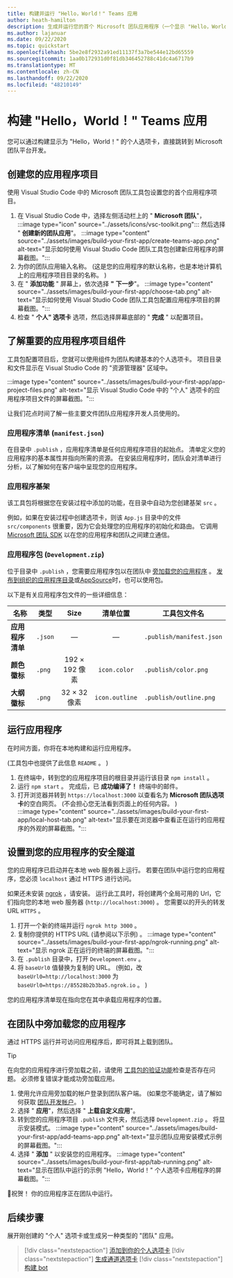 ```yaml
---
title: 构建并运行 "Hello，World！" Teams 应用
author: heath-hamilton
description: 生成并运行您的首个 Microsoft 团队应用程序（一个显示 "Hello，World！" 的个人选项卡）
ms.author: lajanuar
ms.date: 09/22/2020
ms.topic: quickstart
ms.openlocfilehash: 5be2e8f2932a91ed11137f3a7be544e12bd65559
ms.sourcegitcommit: 1aa0b172931d0f81db346452788c41dc4a6717b9
ms.translationtype: MT
ms.contentlocale: zh-CN
ms.lasthandoff: 09/22/2020
ms.locfileid: "48210149"
---
```

# <a name="build-a-hello-world-teams-app"></a>构建 "Hello，World！" Teams 应用

您可以通过构建显示为 "Hello，World！" 的个人选项卡，直接跳转到 Microsoft 团队平台开发。

## <a name="create-your-app-project"></a>创建您的应用程序项目

使用 Visual Studio Code 中的 Microsoft 团队工具包设置您的首个应用程序项目。

1. 在 Visual Studio Code 中，选择左侧活动栏上的 " **Microsoft 团队**"， :::image type="icon" source="../assets/icons/vsc-toolkit.png"::: 然后选择 " **创建新的团队应用**"。
:::image type="content" source="../assets/images/build-your-first-app/create-teams-app.png" alt-text="显示如何使用 Visual Studio Code 团队工具包创建新应用程序的屏幕截图。":::
1. 为你的团队应用输入名称。  (这是您的应用程序的默认名称，也是本地计算机上的应用程序项目目录的名称。 ) 
1. 在 " **添加功能** " 屏幕上，依次选择 **"** **下一步**"。
:::image type="content" source="../assets/images/build-your-first-app/choose-tab.png" alt-text="显示如何使用 Visual Studio Code 团队工具包配置应用程序项目的屏幕截图。":::
1. 检查 " **个人" 选项卡** 选项，然后选择屏幕底部的 " **完成** " 以配置项目。

## <a name="understand-important-app-project-components"></a>了解重要的应用程序项目组件

工具包配置项目后，您就可以使用组件为团队构建基本的个人选项卡。 项目目录和文件显示在 Visual Studio Code 的 "资源管理器" 区域中。

:::image type="content" source="../assets/images/build-your-first-app/app-project-files.png" alt-text="显示 Visual Studio Code 中的 "个人" 选项卡的应用程序项目文件的屏幕截图。":::

让我们花点时间了解一些主要文件团队应用程序开发人员使用的。

### <a name="app-manifest-manifestjson"></a>应用程序清单 (`manifest.json`) 

在目录中 `.publish` ，应用程序清单是任何应用程序项目的起始点。 清单定义您的应用程序的基本属性并指向所需的资源。 在安装应用程序时，团队会对清单进行分析，以了解如何在客户端中呈现您的应用程序。

### <a name="app-scaffolding"></a>应用程序基架

该工具包将根据您在安装过程中添加的功能，在目录中自动为您创建基架 `src` 。

例如，如果在安装过程中创建选项卡，则该 `App.js` 目录中的文件 `src/components` 很重要，因为它会处理您的应用程序的初始化和路由。 它调用 [Microsoft 团队 SDK](../tabs/how-to/using-teams-client-sdk.md) 以在您的应用程序和团队之间建立通信。

### <a name="app-package-developmentzip"></a>应用程序包 (`Development.zip`) 

位于目录中 `.publish` ，您需要应用程序包以在团队中 [旁加载您的应用程序](../concepts/deploy-and-publish/overview.md#upload-your-app-directly) 。 [发布到组织的应用程序目录](../concepts/deploy-and-publish/overview.md#publish-to-your-organizations-app-catalog)或[AppSource](../concepts/deploy-and-publish/appsource/publish.md)时，也可以使用包。

以下是有关应用程序包文件的一些详细信息：

|名称|类型|Size|清单位置|工具包文件名|
|---|---|:---:|:---:|-----|
|**应用程序清单**|`.json`| — | — |`.publish/manifest.json`|
|**颜色徽标**|`.png`|192 &times; 192 像素|`icon.color`|`.publish/color.png`|
|**大纲徽标**|`.png`|32 &times; 32 像素|`icon.outline`|`.publish/outline.png`|

## <a name="run-your-app"></a>运行应用程序

在时间方面，你将在本地构建和运行应用程序。

 (工具包中也提供了此信息 `README` 。 ) 

1. 在终端中，转到您的应用程序项目的根目录并运行该目录 `npm install` 。
1. 运行 `npm start` 。 完成后，已 **成功编译了！** 终端中的邮件。
1. 打开浏览器并转到 `https://localhost:3000` 以查看名为 **Microsoft 团队选项卡**的空白网页。 (不会担心您无法看到页面上的任何内容。 ) <br/>
   :::image type="content" source="../assets/images/build-your-first-app/local-host-tab.png" alt-text="显示要在浏览器中查看正在运行的应用程序的外观的屏幕截图。":::

## <a name="set-up-a-secure-tunnel-to-your-app"></a>设置到您的应用程序的安全隧道

您的应用程序已启动并在本地 web 服务器上运行。 若要在团队中运行您的应用程序，您必须 `localhost` 通过 HTTPS 进行访问。

如果还未安装 [ngrok](https://ngrok.com/download) ，请安装。 运行此工具时，将创建两个全局可用的 Url，它们指向您的本地 web 服务器 (`http://localhost:3000`) 。 您需要以的开头的转发 URL `HTTPS` 。

1. 打开一个新的终端并运行 `ngrok http 3000` 。
1. 复制你提供的 HTTPS URL (请参阅以下示例) 。
:::image type="content" source="../assets/images/build-your-first-app/ngrok-running.png" alt-text="显示 ngrok 正在运行的终端的屏幕截图。":::
1. 在 `.publish` 目录中，打开 `Development.env` 。
1. 将 `baseUrl0` 值替换为复制的 URL。  (例如，改 `baseUrl0=http://localhost:3000` 为 `baseUrl0=https://85528b2b3ba5.ngrok.io` 。 ) 

您的应用程序清单现在指向您在其中承载应用程序的位置。

## <a name="sideload-your-app-in-teams"></a>在团队中旁加载您的应用程序

通过 HTTPS 运行并可访问应用程序后，即可将其上载到团队。

> [!TIP]
> 在向您的应用程序进行旁加载之前，请使用 [工具包的验证功能](../concepts/deploy-and-publish/appsource/prepare/submission-checklist.md#teams-app-validation-tool)检查是否存在问题。 必须修复错误才能成功旁加载应用。

1. 使用允许应用旁加载的帐户登录到团队客户端。  (如果您不能确定，请了解如何获取 [团队开发帐户](../build-your-first-app/build-first-app-overview.md#set-up-your-development-account)。 ) 
1. 选择 " **应用**"，然后选择 " **上载自定义应用**"。
1. 转到您的应用程序项目 `.publish` 文件夹，然后选择 `Development.zip` 。 将显示安装模式。
:::image type="content" source="../assets/images/build-your-first-app/add-teams-app.png" alt-text="显示团队应用安装模式示例的屏幕截图。":::
1. 选择 " **添加** " 以安装您的应用程序。
:::image type="content" source="../assets/images/build-your-first-app/tab-running.png" alt-text="显示在团队中运行的示例 "Hello，World！" 个人选项卡应用程序的屏幕截图。":::

🎉祝贺！ 你的应用程序正在团队中运行。

## <a name="next-step"></a>后续步骤

展开刚创建的 "个人" 选项卡或生成另一种类型的 "团队" 应用。

> [!div class="nextstepaction"]
> [添加到你的个人选项卡](../build-your-first-app/build-personal-tab.md)
> [!div class="nextstepaction"]
> [生成通道选项卡](../build-your-first-app/build-channel-tab.md)
> [!div class="nextstepaction"]
> [构建 bot](../build-your-first-app/build-bot.md)
